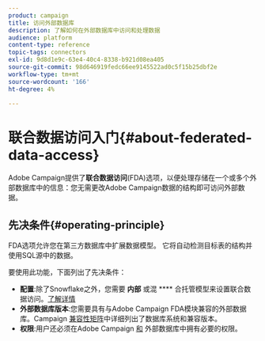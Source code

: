 ```yaml
---
product: campaign
title: 访问外部数据库
description: 了解如何在外部数据库中访问和处理数据
audience: platform
content-type: reference
topic-tags: connectors
exl-id: 9d8d1e9c-63e4-40c4-8338-b921d08ea405
source-git-commit: 98d646919fedc66ee9145522ad0c5f15b25dbf2e
workflow-type: tm+mt
source-wordcount: '166'
ht-degree: 4%

---
```


# 联合数据访问入门{#about-federated-data-access}

Adobe Campaign提供了&#x200B;**联合数据访问**(FDA)选项，以便处理存储在一个或多个外部数据库中的信息：您无需更改Adobe Campaign数据的结构即可访问外部数据。

## 先决条件{#operating-principle}

FDA选项允许您在第三方数据库中扩展数据模型。 它将自动检测目标表的结构并使用SQL源中的数据。

要使用此功能，下面列出了先决条件：

* **配置**:除了Snowflake之外，您需要 **内部** 或混 **** 合托管模型来设置联合数据访问。[了解详情](../../installation/using/hosting-models.md)
* **外部数据库版本**:您需要具有与Adobe Campaign FDA模块兼容的外部数据库。Campaign [兼容性矩阵](../../rn/using/compatibility-matrix.md#FederatedDataAccessFDA)中详细列出了数据库系统和兼容版本。
* **权限**:用户还必须在Adobe Campaign [和](../../installation/using/remote-database-access-rights.md) 外部数据库中拥有必要的权限。

